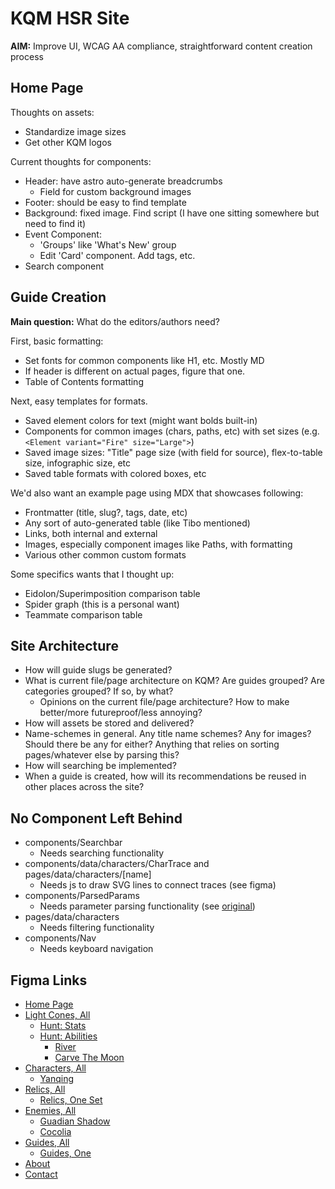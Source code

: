 # KQM HSR Site
**AIM:** Improve UI, WCAG AA compliance, straightforward content creation process

## Home Page 
Thoughts on assets:
- Standardize image sizes
- Get other KQM logos

Current thoughts for components: 
- Header: have astro auto-generate breadcrumbs
    - Field for custom background images
- Footer: should be easy to find template
- Background: fixed image. Find script (I have one sitting somewhere but need to find it)
- Event Component:
	- 'Groups' like 'What's New' group
	- Edit 'Card' component. Add tags, etc. 
 - Search component

## Guide Creation
**Main question:** What do the editors/authors need?

First, basic formatting: 
- Set fonts for common components like H1, etc. Mostly MD
- If header is different on actual pages, figure that one. 
- Table of Contents formatting

Next, easy templates for formats.
- Saved element colors for text (might want bolds built-in)
- Components for common images (chars, paths, etc) with set sizes (e.g. ```<Element variant="Fire" size="Large">```)
- Saved image sizes: "Title" page size (with field for source), flex-to-table size, infographic size, etc
- Saved table formats with colored boxes, etc


We'd also want an example page using MDX that showcases following:
- Frontmatter (title, slug?, tags, date, etc)
- Any sort of auto-generated table (like Tibo mentioned)
- Links, both internal and external
- Images, especially component images like Paths, with formatting
- Various other common custom formats

Some specifics wants that I thought up:
- Eidolon/Superimposition comparison table
- Spider graph (this is a personal want)
- Teammate comparison table

## Site Architecture
- How will guide slugs be generated?
- What is current file/page architecture on KQM? Are guides grouped? Are categories grouped? If so, by what?
    - Opinions on the current file/page architecture? How to make better/more futureproof/less annoying?
- How will assets be stored and delivered?
- Name-schemes in general. Any title name schemes? Any for images? Should there be any for either? Anything that relies on sorting pages/whatever else by parsing this? 
- How will searching be implemented?
- When a guide is created, how will its recommendations be reused in other places across the site?

## No Component Left Behind
- components/Searchbar
  - Needs searching functionality
- components/data/characters/CharTrace and pages/data/characters/[name]
  - Needs js to draw SVG lines to connect traces (see figma)
- components/ParsedParams
  - Needs parameter parsing functionality (see [original](https://github.com/KQM-git/SRL/blob/master/src/components/common/ParamFormat.tsx))
- pages/data/characters
  - Needs filtering functionality
- components/Nav
  - Needs keyboard navigation

## Figma Links
- [Home Page](https://www.figma.com/proto/hlb0VjDsQJXB0MvqpCLcZt/KQM-Revision-Draft?type=design&node-id=6-477&scaling=min-zoom&page-id=0%3A1&starting-point-node-id=3%3A2)
- [Light Cones, All](https://www.figma.com/proto/hlb0VjDsQJXB0MvqpCLcZt/KQM-Revision-Draft?type=design&node-id=190-5377&scaling=min-zoom&page-id=0%3A1&starting-point-node-id=3%3A2)
  - [Hunt: Stats](https://www.figma.com/proto/hlb0VjDsQJXB0MvqpCLcZt/KQM-Revision-Draft?type=design&node-id=127-3190&scaling=min-zoom&page-id=0%3A1&starting-point-node-id=3%3A2)
  - [Hunt: Abilities](https://www.figma.com/proto/hlb0VjDsQJXB0MvqpCLcZt/KQM-Revision-Draft?type=design&node-id=190-5758&scaling=min-zoom&page-id=0%3A1&starting-point-node-id=3%3A2)
    - [River](https://www.figma.com/proto/hlb0VjDsQJXB0MvqpCLcZt/KQM-Revision-Draft?type=design&node-id=123-2956&scaling=min-zoom&page-id=0%3A1&starting-point-node-id=3%3A2)
    - [Carve The Moon](https://www.figma.com/proto/hlb0VjDsQJXB0MvqpCLcZt/KQM-Revision-Draft?type=design&node-id=123-2956&scaling=min-zoom&page-id=0%3A1&starting-point-node-id=3%3A2)
- [Characters, All](https://www.figma.com/proto/hlb0VjDsQJXB0MvqpCLcZt/KQM-Revision-Draft?type=design&node-id=123-2870&scaling=min-zoom&page-id=0%3A1&starting-point-node-id=3%3A2)
  - [Yanqing](https://www.figma.com/proto/hlb0VjDsQJXB0MvqpCLcZt/KQM-Revision-Draft?type=design&node-id=266-3377&scaling=min-zoom&page-id=0%3A1&starting-point-node-id=3%3A2)
- [Relics, All](https://www.figma.com/proto/hlb0VjDsQJXB0MvqpCLcZt/KQM-Revision-Draft?type=design&node-id=392-2001&scaling=min-zoom&page-id=0%3A1&starting-point-node-id=3%3A2)
  - [Relics, One Set](https://www.figma.com/proto/hlb0VjDsQJXB0MvqpCLcZt/KQM-Revision-Draft?type=design&node-id=474-4777&scaling=min-zoom&page-id=0%3A1&starting-point-node-id=3%3A2)
- [Enemies, All](https://www.figma.com/proto/hlb0VjDsQJXB0MvqpCLcZt/KQM-Revision-Draft?type=design&node-id=565-3593&scaling=min-zoom&page-id=0%3A1&starting-point-node-id=3%3A2)
  - [Guadian Shadow](https://www.figma.com/proto/hlb0VjDsQJXB0MvqpCLcZt/KQM-Revision-Draft?type=design&node-id=565-3404&scaling=min-zoom&page-id=0%3A1&starting-point-node-id=3%3A2)
  - [Cocolia](https://www.figma.com/proto/hlb0VjDsQJXB0MvqpCLcZt/KQM-Revision-Draft?type=design&node-id=583-4093&scaling=min-zoom&page-id=0%3A1&starting-point-node-id=3%3A2)
- [Guides, All](https://www.figma.com/proto/hlb0VjDsQJXB0MvqpCLcZt/KQM-Revision-Draft?type=design&node-id=6-408&scaling=min-zoom&page-id=0%3A1&starting-point-node-id=3%3A2)
  - [Guides, One](https://www.figma.com/proto/hlb0VjDsQJXB0MvqpCLcZt/KQM-Revision-Draft?type=design&node-id=517-1940&scaling=min-zoom&page-id=0%3A1&starting-point-node-id=3%3A2)
- [About](https://www.figma.com/proto/hlb0VjDsQJXB0MvqpCLcZt/KQM-Revision-Draft?type=design&node-id=6-431&scaling=min-zoom&page-id=0%3A1&starting-point-node-id=3%3A2)
- [Contact](https://www.figma.com/proto/hlb0VjDsQJXB0MvqpCLcZt/KQM-Revision-Draft?type=design&node-id=6-431&scaling=min-zoom&page-id=0%3A1&starting-point-node-id=3%3A2)
